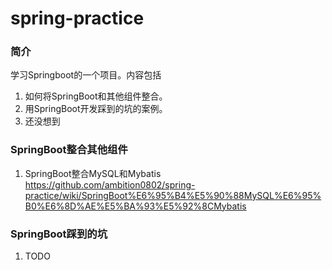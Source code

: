# spring-practice
### 简介
学习Springboot的一个项目。内容包括
1. 如何将SpringBoot和其他组件整合。
2. 用SpringBoot开发踩到的坑的案例。
3. 还没想到


### SpringBoot整合其他组件
1. SpringBoot整合MySQL和Mybatis  
https://github.com/ambition0802/spring-practice/wiki/SpringBoot%E6%95%B4%E5%90%88MySQL%E6%95%B0%E6%8D%AE%E5%BA%93%E5%92%8CMybatis

### SpringBoot踩到的坑
1. TODO
